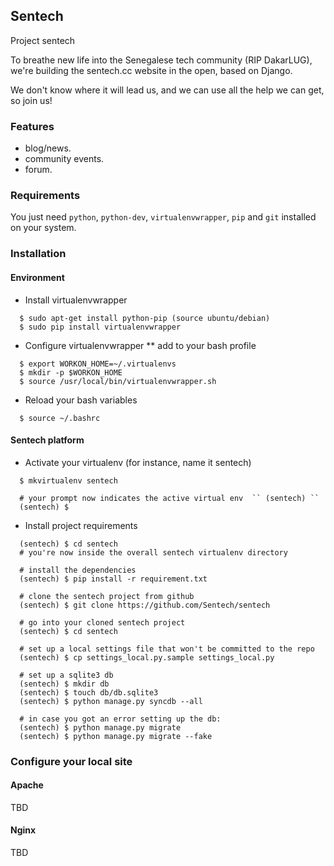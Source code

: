## Sentech

Project sentech

To breathe new life into the Senegalese tech community (RIP DakarLUG),
we're building the sentech.cc website in the open, based on Django.

We don't know where it will lead us, and we can use all the help we can get,
so join us!

### Features

  * blog/news.
  * community events.
  * forum.


### Requirements

You just need ``python``, ``python-dev``, ``virtualenvwrapper``, ``pip``  and ``git`` installed on your system.


### Installation

#### Environment

 * Install virtualenvwrapper

  ``` 
    $ sudo apt-get install python-pip (source ubuntu/debian)
    $ sudo pip install virtualenvwrapper
  ```

 * Configure virtualenvwrapper
 ** add to your bash profile

  ```
    $ export WORKON_HOME=~/.virtualenvs
    $ mkdir -p $WORKON_HOME
    $ source /usr/local/bin/virtualenvwrapper.sh

  ```

 * Reload your bash variables

  ```
    $ source ~/.bashrc
  ```


#### Sentech platform

  * Activate your virtualenv (for instance, name it sentech)

  ```
    $ mkvirtualenv sentech
    
    # your prompt now indicates the active virtual env  `` (sentech) ``
    (sentech) $ 
  ```

  * Install project requirements

  ```
    (sentech) $ cd sentech
    # you're now inside the overall sentech virtualenv directory
    
    # install the dependencies
    (sentech) $ pip install -r requirement.txt
    
    # clone the sentech project from github
    (sentech) $ git clone https://github.com/Sentech/sentech
    
    # go into your cloned sentech project
    (sentech) $ cd sentech
    
    # set up a local settings file that won't be committed to the repo
    (sentech) $ cp settings_local.py.sample settings_local.py
   
    # set up a sqlite3 db
    (sentech) $ mkdir db
    (sentech) $ touch db/db.sqlite3
    (sentech) $ python manage.py syncdb --all

    # in case you got an error setting up the db:
    (sentech) $ python manage.py migrate
    (sentech) $ python manage.py migrate --fake

  ```

### Configure your local site


#### Apache

TBD


#### Nginx

TBD

